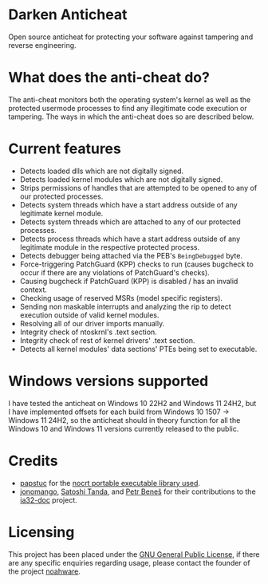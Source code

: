 # Darken Anticheat
Open source anticheat for protecting your software against tampering and reverse engineering.

# What does the anti-cheat do?

The anti-cheat monitors both the operating system's kernel as well as the protected usermode processes to find any illegitimate code execution or tampering. The ways in which the anti-cheat does so are described below.

# Current features
- Detects loaded dlls which are not digitally signed.
- Detects loaded kernel modules which are not digitally signed.
- Strips permissions of handles that are attempted to be opened to any of our protected processes.
- Detects system threads which have a start address outside of any legitimate kernel module.
- Detects system threads which are attached to any of our protected processes.
- Detects process threads which have a start address outside of any legitimate module in the respective protected process.
- Detects debugger being attached via the PEB's `BeingDebugged` byte.
- Force-triggering PatchGuard (KPP) checks to run (causes bugcheck to occur if there are any violations of PatchGuard's checks).
- Causing bugcheck if PatchGuard (KPP) is disabled / has an invalid context.
- Checking usage of reserved MSRs (model specific registers).
- Sending non maskable interrupts and analyzing the rip to detect execution outside of valid kernel modules.
- Resolving all of our driver imports manually.
- Integrity check of ntoskrnl's .text section.
- Integrity check of rest of kernel drivers' .text section.
- Detects all kernel modules' data sections' PTEs being set to executable.

# Windows versions supported

I have tested the anticheat on Windows 10 22H2 and Windows 11 24H2, but I have implemented offsets for each build from Windows 10 1507 -> Windows 11 24H2, so the anticheat should in theory function for all the Windows 10 and Windows 11 versions currently released to the public.

# Credits
- [papstuc](https://github.com/papstuc) for the [nocrt portable executable library used](https://github.com/papstuc/nocrt_portable_executable).
- [jonomango](https://github.com/jonomango), [Satoshi Tanda](https://github.com/tandasat), and [Petr Beneš](https://github.com/wbenny) for their contributions to the [ia32-doc](https://github.com/tandasat/ia32-doc) project.

# Licensing
This project has been placed under the [GNU General Public License](LICENSE), if there are any specific enquiries regarding usage, please contact the founder of the project [noahware](https://github.com/noahware).